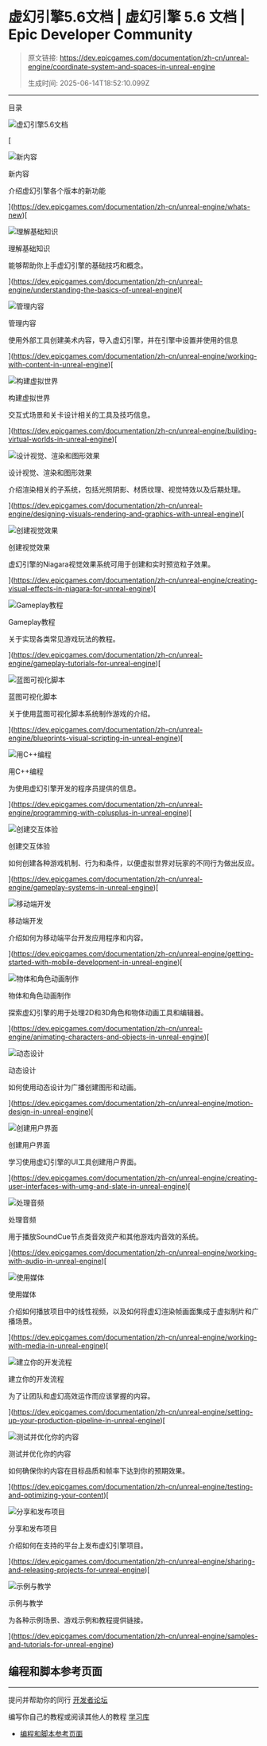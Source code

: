 # 虚幻引擎5.6文档 | 虚幻引擎 5.6 文档 | Epic Developer Community

> 原文链接: https://dev.epicgames.com/documentation/zh-cn/unreal-engine/coordinate-system-and-spaces-in-unreal-engine
> 
> 生成时间: 2025-06-14T18:52:10.099Z

---

目录

![虚幻引擎5.6文档](https://dev.epicgames.com/community/api/documentation/image/f160e66a-4d40-4507-84bf-2e4e25c92660?resizing_type=fill&width=1920&height=335)

[

![新内容](https://dev.epicgames.com/community/api/documentation/image/00e11713-e172-491b-9c6a-5548b65fcce6?resizing_type=fit&width=640&height=640)

新内容

介绍虚幻引擎各个版本的新功能





](https://dev.epicgames.com/documentation/zh-cn/unreal-engine/whats-new)[

![理解基础知识](https://dev.epicgames.com/community/api/documentation/image/e2813097-11a1-4faa-bead-71ca530b33ad?resizing_type=fit&width=640&height=640)

理解基础知识

能够帮助你上手虚幻引擎的基础技巧和概念。





](https://dev.epicgames.com/documentation/zh-cn/unreal-engine/understanding-the-basics-of-unreal-engine)[

![管理内容](https://dev.epicgames.com/community/api/documentation/image/5d9325be-28f8-493a-abaa-a852cfdb9600?resizing_type=fit&width=640&height=640)

管理内容

使用外部工具创建美术内容，导入虚幻引擎，并在引擎中设置并使用的信息





](https://dev.epicgames.com/documentation/zh-cn/unreal-engine/working-with-content-in-unreal-engine)[

![构建虚拟世界](https://dev.epicgames.com/community/api/documentation/image/909537d2-ae94-4cbe-bd68-aa20e54a5a55?resizing_type=fit&width=640&height=640)

构建虚拟世界

交互式场景和关卡设计相关的工具及技巧信息。





](https://dev.epicgames.com/documentation/zh-cn/unreal-engine/building-virtual-worlds-in-unreal-engine)[

![设计视觉、渲染和图形效果](https://dev.epicgames.com/community/api/documentation/image/c3f84596-e583-408d-89c9-4a797dfa3e0a?resizing_type=fit&width=640&height=640)

设计视觉、渲染和图形效果

介绍渲染相关的子系统，包括光照阴影、材质纹理、视觉特效以及后期处理。





](https://dev.epicgames.com/documentation/zh-cn/unreal-engine/designing-visuals-rendering-and-graphics-with-unreal-engine)[

![创建视觉效果](https://dev.epicgames.com/community/api/documentation/image/19dab511-9b5c-4eb2-b8bd-199fb41c7e81?resizing_type=fit&width=640&height=640)

创建视觉效果

虚幻引擎的Niagara视觉效果系统可用于创建和实时预览粒子效果。





](https://dev.epicgames.com/documentation/zh-cn/unreal-engine/creating-visual-effects-in-niagara-for-unreal-engine)[

![Gameplay教程](https://dev.epicgames.com/community/api/documentation/image/5f744580-3c8f-4a4c-b50d-92ce1643d6b6?resizing_type=fit&width=640&height=640)

Gameplay教程

关于实现各类常见游戏玩法的教程。





](https://dev.epicgames.com/documentation/zh-cn/unreal-engine/gameplay-tutorials-for-unreal-engine)[

![蓝图可视化脚本](https://dev.epicgames.com/community/api/documentation/image/a7cce2f7-f09a-4340-b3f4-2a5d4823bc46?resizing_type=fit&width=640&height=640)

蓝图可视化脚本

关于使用蓝图可视化脚本系统制作游戏的介绍。





](https://dev.epicgames.com/documentation/zh-cn/unreal-engine/blueprints-visual-scripting-in-unreal-engine)[

![用C++编程](https://dev.epicgames.com/community/api/documentation/image/e62ed1a7-b25b-4016-b694-52c264e86e6b?resizing_type=fit&width=640&height=640)

用C++编程

为使用虚幻引擎开发的程序员提供的信息。





](https://dev.epicgames.com/documentation/zh-cn/unreal-engine/programming-with-cplusplus-in-unreal-engine)[

![创建交互体验](https://dev.epicgames.com/community/api/documentation/image/0eda86f3-ba7f-4874-8cc5-635e5528cabf?resizing_type=fit&width=640&height=640)

创建交互体验

如何创建各种游戏机制、行为和条件，以便虚拟世界对玩家的不同行为做出反应。





](https://dev.epicgames.com/documentation/zh-cn/unreal-engine/gameplay-systems-in-unreal-engine)[

![移动端开发](https://dev.epicgames.com/community/api/documentation/image/c4115781-264f-4e89-ab6c-0b2a369aa246?resizing_type=fit&width=640&height=640)

移动端开发

介绍如何为移动端平台开发应用程序和内容。





](https://dev.epicgames.com/documentation/zh-cn/unreal-engine/getting-started-with-mobile-development-in-unreal-engine)[

![物体和角色动画制作](https://dev.epicgames.com/community/api/documentation/image/3124bb09-d7f4-43ba-a393-a64b874c47b9?resizing_type=fit&width=640&height=640)

物体和角色动画制作

探索虚幻引擎的用于处理2D和3D角色和物体动画工具和编辑器。





](https://dev.epicgames.com/documentation/zh-cn/unreal-engine/animating-characters-and-objects-in-unreal-engine)[

![动态设计](https://dev.epicgames.com/community/api/documentation/image/994cc226-7cb9-475a-9822-abad10f26d01?resizing_type=fit&width=640&height=640)

动态设计

如何使用动态设计为广播创建图形和动画。





](https://dev.epicgames.com/documentation/zh-cn/unreal-engine/motion-design-in-unreal-engine)[

![创建用户界面](https://dev.epicgames.com/community/api/documentation/image/c8da64c0-86ce-4407-998b-c3093c1e2b46?resizing_type=fit&width=640&height=640)

创建用户界面

学习使用虚幻引擎的UI工具创建用户界面。





](https://dev.epicgames.com/documentation/zh-cn/unreal-engine/creating-user-interfaces-with-umg-and-slate-in-unreal-engine)[

![处理音频](https://dev.epicgames.com/community/api/documentation/image/ba42c917-636d-40f2-ad09-d570fa3a81bb?resizing_type=fit&width=640&height=640)

处理音频

用于播放SoundCue节点类音效资产和其他游戏内音效的系统。





](https://dev.epicgames.com/documentation/zh-cn/unreal-engine/working-with-audio-in-unreal-engine)[

![使用媒体](https://dev.epicgames.com/community/api/documentation/image/6d721253-d757-4747-b198-db9d0e1be515?resizing_type=fit&width=640&height=640)

使用媒体

介绍如何播放项目中的线性视频，以及如何将虚幻渲染帧画面集成于虚拟制片和广播场景。





](https://dev.epicgames.com/documentation/zh-cn/unreal-engine/working-with-media-in-unreal-engine)[

![建立你的开发流程](https://dev.epicgames.com/community/api/documentation/image/133895fd-502f-4752-8248-6fc0ef6c20a1?resizing_type=fit&width=640&height=640)

建立你的开发流程

为了让团队和虚幻高效运作而应该掌握的内容。





](https://dev.epicgames.com/documentation/zh-cn/unreal-engine/setting-up-your-production-pipeline-in-unreal-engine)[

![测试并优化你的内容](https://dev.epicgames.com/community/api/documentation/image/08e147b7-4ad0-4a64-9a37-0d05286faa85?resizing_type=fit&width=640&height=640)

测试并优化你的内容

如何确保你的内容在目标品质和帧率下达到你的预期效果。





](https://dev.epicgames.com/documentation/zh-cn/unreal-engine/testing-and-optimizing-your-content)[

![分享和发布项目](https://dev.epicgames.com/community/api/documentation/image/0a4358f4-f9d3-4663-9bf9-5476f64cd3da?resizing_type=fit&width=640&height=640)

分享和发布项目

介绍如何在支持的平台上发布虚幻引擎项目。





](https://dev.epicgames.com/documentation/zh-cn/unreal-engine/sharing-and-releasing-projects-for-unreal-engine)[

![示例与教学](https://dev.epicgames.com/community/api/documentation/image/bea1bf2f-50ab-4f66-a4e2-d7c116b54675?resizing_type=fit&width=640&height=640)

示例与教学

为各种示例场景、游戏示例和教程提供链接。





](https://dev.epicgames.com/documentation/zh-cn/unreal-engine/samples-and-tutorials-for-unreal-engine)

## 编程和脚本参考页面

* * *

提问并帮助你的同行 [开发者论坛](https://forums.unrealengine.com/categories?tag=unreal-engine)

编写你自己的教程或阅读其他人的教程 [学习库](https://dev.epicgames.com/community/unreal-engine/learning)

-   [编程和脚本参考页面](/documentation/zh-cn/unreal-engine/unreal-engine-5-6-documentation#programming-and-scripting-reference)
